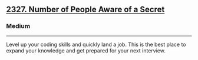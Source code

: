 <h2><a href="https://leetcode.com/contest/weekly-contest-300/problems/number-of-people-aware-of-a-secret/">2327. Number of People Aware of a Secret</a></h2><h3>Medium</h3><hr>Level up your coding skills and quickly land a job. This is the best place to expand your knowledge and get prepared for your next interview.